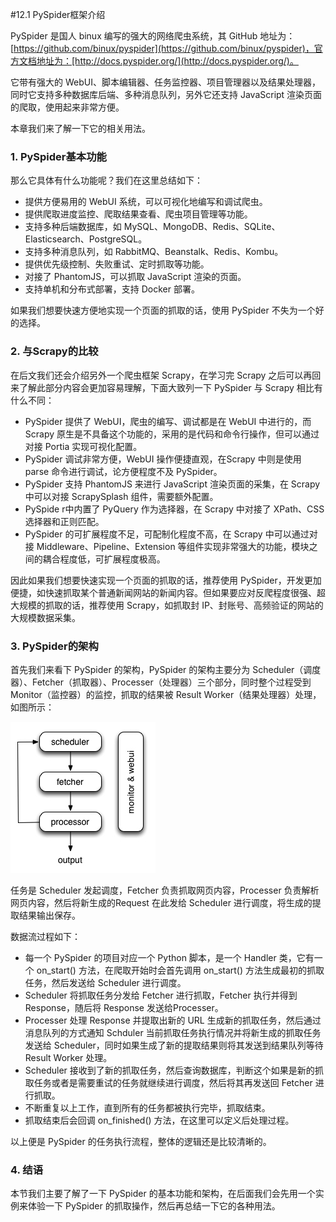 #12.1 PySpider框架介绍

PySpider 是国人 binux 编写的强大的网络爬虫系统，其 GitHub 地址为：[https://github.com/binux/pyspider](https://github.com/binux/pyspider)，官方文档地址为：[http://docs.pyspider.org/](http://docs.pyspider.org/)。

它带有强大的 WebUI、脚本编辑器、任务监控器、项目管理器以及结果处理器，同时它支持多种数据库后端、多种消息队列，另外它还支持 JavaScript 渲染页面的爬取，使用起来非常方便。

本章我们来了解一下它的相关用法。

### 1. PySpider基本功能

那么它具体有什么功能呢？我们在这里总结如下：
* 提供方便易用的 WebUI 系统，可以可视化地编写和调试爬虫。
* 提供爬取进度监控、爬取结果查看、爬虫项目管理等功能。
* 支持多种后端数据库，如 MySQL、MongoDB、Redis、SQLite、Elasticsearch、PostgreSQL。
* 支持多种消息队列，如 RabbitMQ、Beanstalk、Redis、Kombu。
* 提供优先级控制、失败重试、定时抓取等功能。
* 对接了 PhantomJS，可以抓取 JavaScript 渲染的页面。
* 支持单机和分布式部署，支持 Docker 部署。

如果我们想要快速方便地实现一个页面的抓取的话，使用 PySpider 不失为一个好的选择。

### 2. 与Scrapy的比较

在后文我们还会介绍另外一个爬虫框架 Scrapy，在学习完 Scrapy 之后可以再回来了解此部分内容会更加容易理解，下面大致列一下 PySpider 与 Scrapy 相比有什么不同：
* PySpider 提供了 WebUI，爬虫的编写、调试都是在 WebUI 中进行的，而 Scrapy 原生是不具备这个功能的，采用的是代码和命令行操作，但可以通过对接 Portia 实现可视化配置。
* PySpider 调试非常方便，WebUI 操作便捷直观，在Scrapy 中则是使用 parse 命令进行调试，论方便程度不及 PySpider。
* PySpider 支持 PhantomJS 来进行 JavaScript 渲染页面的采集，在 Scrapy 中可以对接 ScrapySplash 组件，需要额外配置。
* PySpide r中内置了 PyQuery 作为选择器，在 Scrapy 中对接了 XPath、CSS 选择器和正则匹配。
* PySpider 的可扩展程度不足，可配制化程度不高，在 Scrapy 中可以通过对接 Middleware、Pipeline、Extension 等组件实现非常强大的功能，模块之间的耦合程度低，可扩展程度极高。

因此如果我们想要快速实现一个页面的抓取的话，推荐使用 PySpider，开发更加便捷，如快速抓取某个普通新闻网站的新闻内容。但如果要应对反爬程度很强、超大规模的抓取的话，推荐使用 Scrapy，如抓取封 IP、封账号、高频验证的网站的大规模数据采集。

### 3. PySpider的架构

首先我们来看下 PySpider 的架构，PySpider 的架构主要分为 Scheduler（调度器）、Fetcher（抓取器）、Processer（处理器）三个部分，同时整个过程受到Monitor（监控器）的监控，抓取的结果被 Result Worker（结果处理器）处理，如图所示：

![](./assets/2017-08-13-15-52-37.jpg)

任务是 Scheduler 发起调度，Fetcher 负责抓取网页内容，Processer 负责解析网页内容，然后将新生成的Request 在此发给 Scheduler 进行调度，将生成的提取结果输出保存。

数据流过程如下：
* 每一个 PySpider 的项目对应一个 Python 脚本，是一个 Handler 类，它有一个 on_start() 方法，在爬取开始时会首先调用 on_start() 方法生成最初的抓取任务，然后发送给 Scheduler 进行调度。
* Scheduler 将抓取任务分发给 Fetcher 进行抓取，Fetcher 执行并得到 Response，随后将 Response 发送给Processer。
* Processer 处理 Response 并提取出新的 URL 生成新的抓取任务，然后通过消息队列的方式通知 Schduler 当前抓取任务执行情况并将新生成的抓取任务发送给 Scheduler，同时如果生成了新的提取结果则将其发送到结果队列等待 Result Worker 处理。
* Scheduler 接收到了新的抓取任务，然后查询数据库，判断这个如果是新的抓取任务或者是需要重试的任务就继续进行调度，然后将其再发送回 Fetcher 进行抓取。
* 不断重复以上工作，直到所有的任务都被执行完毕，抓取结束。
* 抓取结束后会回调 on_finished() 方法，在这里可以定义后处理过程。

以上便是 PySpider 的任务执行流程，整体的逻辑还是比较清晰的。

### 4. 结语

本节我们主要了解了一下 PySpider 的基本功能和架构，在后面我们会先用一个实例来体验一下 PySpider 的抓取操作，然后再总结一下它的各种用法。

